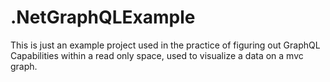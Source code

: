# .NetGraphQLExample
This is just an example project used in the practice of figuring out GraphQL Capabilities within a read only space, used to visualize a data on a mvc graph.
